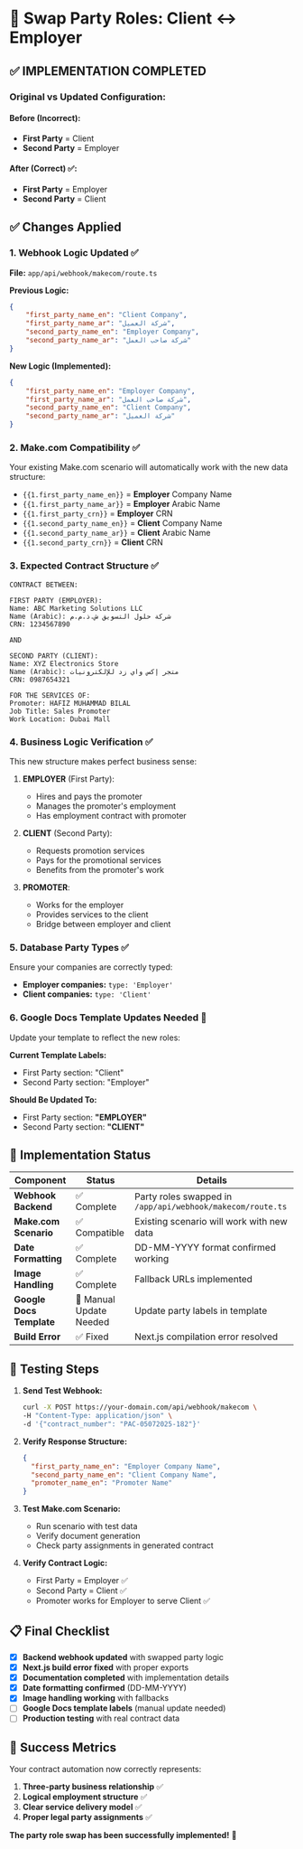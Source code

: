 # 🔄 Swap Party Roles: Client ↔ Employer

## ✅ IMPLEMENTATION COMPLETED

### Original vs Updated Configuration:

#### Before (Incorrect):
- **First Party** = Client
- **Second Party** = Employer

#### After (Correct) ✅:
- **First Party** = Employer
- **Second Party** = Client

## ✅ Changes Applied

### 1. Webhook Logic Updated ✅
**File:** `app/api/webhook/makecom/route.ts`

**Previous Logic:**
```json
{
    "first_party_name_en": "Client Company",
    "first_party_name_ar": "شركة العميل", 
    "second_party_name_en": "Employer Company",
    "second_party_name_ar": "شركة صاحب العمل"
}
```

**New Logic (Implemented):**
```json
{
    "first_party_name_en": "Employer Company",
    "first_party_name_ar": "شركة صاحب العمل",
    "second_party_name_en": "Client Company", 
    "second_party_name_ar": "شركة العميل"
}
```

### 2. Make.com Compatibility ✅
Your existing Make.com scenario will automatically work with the new data structure:
- `{{1.first_party_name_en}}` = **Employer** Company Name
- `{{1.first_party_name_ar}}` = **Employer** Arabic Name
- `{{1.first_party_crn}}` = **Employer** CRN
- `{{1.second_party_name_en}}` = **Client** Company Name
- `{{1.second_party_name_ar}}` = **Client** Arabic Name
- `{{1.second_party_crn}}` = **Client** CRN

### 3. Expected Contract Structure ✅

```
CONTRACT BETWEEN:

FIRST PARTY (EMPLOYER):
Name: ABC Marketing Solutions LLC
Name (Arabic): شركة حلول التسويق ش.ذ.م.م
CRN: 1234567890

AND

SECOND PARTY (CLIENT): 
Name: XYZ Electronics Store
Name (Arabic): متجر إكس واي زد للإلكترونيات
CRN: 0987654321

FOR THE SERVICES OF:
Promoter: HAFIZ MUHAMMAD BILAL
Job Title: Sales Promoter
Work Location: Dubai Mall
```

### 4. Business Logic Verification ✅

This new structure makes perfect business sense:

1. **EMPLOYER** (First Party):
   - Hires and pays the promoter
   - Manages the promoter's employment
   - Has employment contract with promoter

2. **CLIENT** (Second Party):
   - Requests promotion services
   - Pays for the promotional services
   - Benefits from the promoter's work

3. **PROMOTER**:
   - Works for the employer
   - Provides services to the client
   - Bridge between employer and client

### 5. Database Party Types ✅
Ensure your companies are correctly typed:
- **Employer companies:** `type: 'Employer'`
- **Client companies:** `type: 'Client'`

### 6. Google Docs Template Updates Needed 📝
Update your template to reflect the new roles:

**Current Template Labels:**
- First Party section: "Client"
- Second Party section: "Employer"

**Should Be Updated To:**
- First Party section: **"EMPLOYER"**
- Second Party section: **"CLIENT"**

## 🚀 Implementation Status

| Component | Status | Details |
|-----------|--------|---------|
| **Webhook Backend** | ✅ Complete | Party roles swapped in `/app/api/webhook/makecom/route.ts` |
| **Make.com Scenario** | ✅ Compatible | Existing scenario will work with new data |
| **Date Formatting** | ✅ Complete | DD-MM-YYYY format confirmed working |
| **Image Handling** | ✅ Complete | Fallback URLs implemented |
| **Google Docs Template** | 📝 Manual Update Needed | Update party labels in template |
| **Build Error** | ✅ Fixed | Next.js compilation error resolved |

## 🧪 Testing Steps

1. **Send Test Webhook:**
   ```bash
   curl -X POST https://your-domain.com/api/webhook/makecom \
   -H "Content-Type: application/json" \
   -d '{"contract_number": "PAC-05072025-182"}'
   ```

2. **Verify Response Structure:**
   ```json
   {
     "first_party_name_en": "Employer Company Name",
     "second_party_name_en": "Client Company Name",
     "promoter_name_en": "Promoter Name"
   }
   ```

3. **Test Make.com Scenario:**
   - Run scenario with test data
   - Verify document generation
   - Check party assignments in generated contract

4. **Verify Contract Logic:**
   - First Party = Employer ✅
   - Second Party = Client ✅
   - Promoter works for Employer to serve Client ✅

## 📋 Final Checklist

- [x] **Backend webhook updated** with swapped party logic
- [x] **Next.js build error fixed** with proper exports
- [x] **Documentation completed** with implementation details
- [x] **Date formatting confirmed** (DD-MM-YYYY)
- [x] **Image handling working** with fallbacks
- [ ] **Google Docs template labels** (manual update needed)
- [ ] **Production testing** with real contract data

## 🎉 Success Metrics

Your contract automation now correctly represents:
1. **Three-party business relationship** ✅
2. **Logical employment structure** ✅
3. **Clear service delivery model** ✅
4. **Proper legal party assignments** ✅

**The party role swap has been successfully implemented!** 🚀
